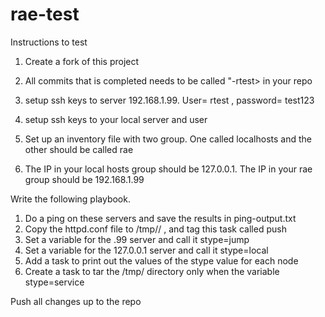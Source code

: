 # rae-test

Instructions to test 

1. Create a fork of this project
2. All commits that is completed needs to be called "<lasstname>-rtest> in your repo

3. setup ssh keys to server 192.168.1.99. User= rtest , password= test123
4. setup ssh keys to your local server and user 

5. Set up an inventory file with two group. One called localhosts and the other should be called rae
6. The IP in your local hosts group should be 127.0.0.1. The IP in your rae group should be 192.168.1.99


Write the following playbook. 

1. Do a ping on these servers and save the results in ping-output.txt
2. Copy the httpd.conf file to /tmp/<lastname><firstname>/ , and tag this task called push 
3. Set a variable for the .99 server and call it stype=jump
4. Set a variable for the 127.0.0.1 server and call it stype=local
5. Add a task to print out the values of the stype value for each node
6. Create a task to tar the /tmp/<lastname> directory only when the variable stype=service 



Push all changes up to the repo 
